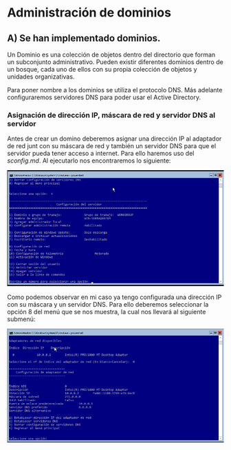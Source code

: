 # Administración de dominios
## A)	Se han implementado dominios.
Un Dominio es una colección de objetos dentro del directorio que forman un subconjunto administrativo. 
Pueden existir diferentes dominios dentro de un bosque, cada uno de ellos con su propia colección de objetos y 
unidades organizativas.

Para poner nombre a los dominios se utiliza el protocolo DNS. Más adelante configuraremos servidores DNS para poder usar 
el Active Directory.

### Asignación de dirección IP, máscara de red y servidor DNS al servidor
Antes de crear un domino deberemos asignar una dirección IP al adaptador de red junt con su máscara de red y también 
un servidor DNS para que el servidor pueda tener acceso a internet. Para ello haremos uso del *sconfig.md*. Al ejecutarlo
nos encontraremos lo siguiente:

![alt text](https://github.com/raframmed/administracion_de_dominios/blob/master/assets/images/sconfig_cmd.png "sconfig.cmd")

Como podemos observar en mi caso ya tengo configurada una dirección IP con su máscara y un servidor DNS. Para ello deberemos 
seleccionar la opción 8 del menú que se nos muestra, la cual nos llevará al siguiente submenú:

![alt text](https://github.com/raframmed/administracion_de_dominios/blob/master/assets/images/adaptador_sconfig.png "adaptador_sconfig.cmd")



